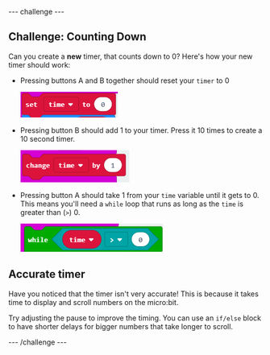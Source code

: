 --- challenge ---

## Challenge: Counting Down
Can you create a __new__ timer, that counts down to 0? Here's how your new timer should work:

+ Pressing buttons A and B together should reset your `timer` to 0

	![screenshot](images/clock-challenge-1.png)

+ Pressing button B should add 1 to your timer. Press it 10 times to create a 10 second timer. 

	![screenshot](images/clock-challenge-2.png)

+ Pressing button A should take 1 from your `time` variable until it gets to 0. This means you'll need a `while` loop that runs as long as the `time` is greater than (`>`) 0.

	![screenshot](images/clock-challenge-3.png)
	
## Accurate timer
Have you noticed that the timer isn't very accurate! This is because it takes time to display and scroll numbers on the micro:bit. 

Try adjusting the pause to improve the timing. You can use an `if/else` block to have shorter delays for bigger numbers that take longer to scroll. 



--- /challenge ---